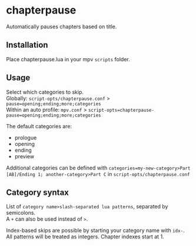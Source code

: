 # chapterpause
Automatically pauses chapters based on title.

## Installation
Place chapterpause.lua in your mpv `scripts` folder.

## Usage
Select which categories to skip.  
Globally: `script-opts/chapterpause.conf` > `pause=opening;ending;more;categories`  
Within an auto profile: `mpv.conf` > `script-opts=chapterpause-pause=opening;ending;more;categories`

The default categories are:
- prologue
- opening
- ending
- preview

Additional categories can be defined with `categories=my-new-category>Part [AB]/Ending 1; another-category>Part C` in `script-opts/chapterpause.conf`

## Category syntax
List of `category name>slash-separated lua patterns`, separated by semicolons.  
A `+` can also be used instead of `>`.

Index-based skips are possible by starting your category name with `idx-`. All patterns will be treated as integers. Chapter indexes start at 1.
